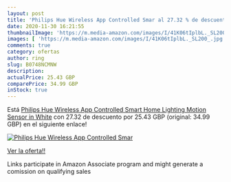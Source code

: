 ```yaml
---
layout: post
title: 'Philips Hue Wireless App Controlled Smar al 27.32 % de descuento'
date: 2020-11-30 16:21:55
thumbnailImage: 'https://m.media-amazon.com/images/I/41K06tIplbL._SL200_.jpg'
images: [ 'https://m.media-amazon.com/images/I/41K06tIplbL._SL200_.jpg' ]
comments: true
category: ofertas
author: ring
slug: B0748NCMNW
description:
actualPrice: 25.43 GBP
comparePrice: 34.99 GBP
inStock: true
---
```


Está [Philips Hue Wireless App Controlled Smart Home Lighting Motion Sensor in White](https://www.amazon.co.uk/dp/B0748NCMNW/?tag=tolees0a-21) con 27.32 de descuento por 25.43 GBP (original: 34.99 GBP) en el siguiente enlace!

[![Philips Hue Wireless App Controlled Smar](https://m.media-amazon.com/images/I/41K06tIplbL._SL200_.jpg)](https://www.amazon.co.uk/dp/B0748NCMNW/?tag=tolees0a-21)

[Ver la oferta!!](https://www.amazon.co.uk/dp/B0748NCMNW/?tag=tolees0a-21)

Links participate in Amazon Associate program and might generate a comission on qualifying sales



